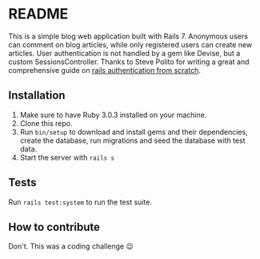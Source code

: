 # README

This is a simple blog web application built with Rails 7. Anonymous users can comment on blog articles, while only registered users can create new articles. User authentication is not handled by a gem like Devise, but a custom SessionsController. Thanks to Steve Polito for writing a great and comprehensive guide on [rails authentication from scratch](https://github.com/stevepolitodesign/rails-authentication-from-scratch).

## Installation
1. Make sure to have Ruby 3.0.3 installed on your machine.
2. Clone this repo.
3. Run `bin/setup` to download and install gems and their dependencies, create the database, run migrations and seed the database with test data.
4. Start the server with `rails s`

## Tests
Run `rails test:system` to run the test suite.

## How to contribute
Don't. This was a coding challenge 😉
